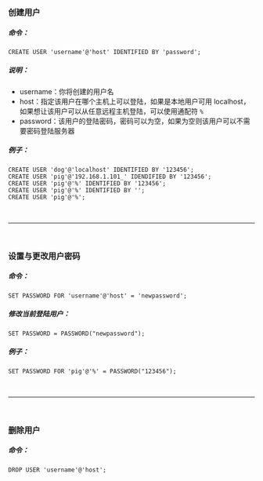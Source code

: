 ### 创建用户

##### 命令：

```
CREATE USER 'username'@'host' IDENTIFIED BY 'password';
```

##### 说明：

* username：你将创建的用户名
* host：指定该用户在哪个主机上可以登陆，如果是本地用户可用 localhost，如果想让该用户可以从任意远程主机登陆，可以使用通配符 ``%``
* password：该用户的登陆密码，密码可以为空，如果为空则该用户可以不需要密码登陆服务器

##### 例子：
```
CREATE USER 'dog'@'localhost' IDENTIFIED BY '123456';
CREATE USER 'pig'@'192.168.1.101_' IDENDIFIED BY '123456';
CREATE USER 'pig'@'%' IDENTIFIED BY '123456';
CREATE USER 'pig'@'%' IDENTIFIED BY '';
CREATE USER 'pig'@'%';
```

<br>
<hr>
<br>




### 设置与更改用户密码

##### 命令：
```
SET PASSWORD FOR 'username'@'host' = 'newpassword';
```

##### 修改当前登陆用户：
```
SET PASSWORD = PASSWORD("newpassword");
```

##### 例子：
```
SET PASSWORD FOR 'pig'@'%' = PASSWORD("123456");
```


<br>
<hr>
<br>



### 删除用户

##### 命令：
```
DROP USER 'username'@'host';
```
